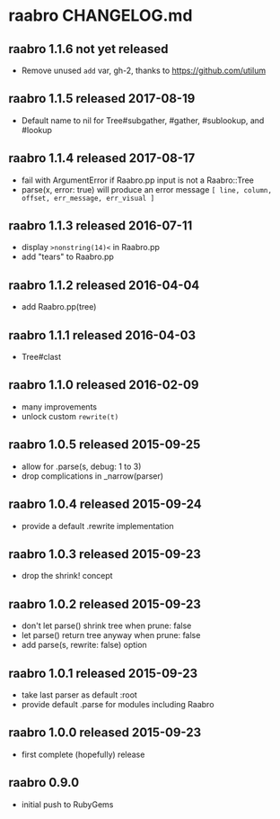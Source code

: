 
# raabro CHANGELOG.md


## raabro 1.1.6  not yet released

* Remove unused `add` var, gh-2, thanks to https://github.com/utilum


## raabro 1.1.5  released 2017-08-19

* Default name to nil for Tree#subgather, #gather, #sublookup, and #lookup


## raabro 1.1.4  released 2017-08-17

* fail with ArgumentError if Raabro.pp input is not a Raabro::Tree
* parse(x, error: true) will produce an error message
  `[ line, column, offset, err_message, err_visual ]`


## raabro 1.1.3  released 2016-07-11

* display `>nonstring(14)<` in Raabro.pp
* add "tears" to Raabro.pp


## raabro 1.1.2  released 2016-04-04

* add Raabro.pp(tree)


## raabro 1.1.1  released 2016-04-03

* Tree#clast


## raabro 1.1.0  released 2016-02-09

* many improvements
* unlock custom `rewrite(t)`


## raabro 1.0.5  released 2015-09-25

* allow for .parse(s, debug: 1 to 3)
* drop complications in _narrow(parser)


## raabro 1.0.4  released 2015-09-24

* provide a default .rewrite implementation


## raabro 1.0.3  released 2015-09-23

* drop the shrink! concept


## raabro 1.0.2  released 2015-09-23

* don't let parse() shrink tree when prune: false
* let parse() return tree anyway when prune: false
* add parse(s, rewrite: false) option


## raabro 1.0.1  released 2015-09-23

* take last parser as default :root
* provide default .parse for modules including Raabro


## raabro 1.0.0  released 2015-09-23

* first complete (hopefully) release


## raabro 0.9.0

* initial push to RubyGems

